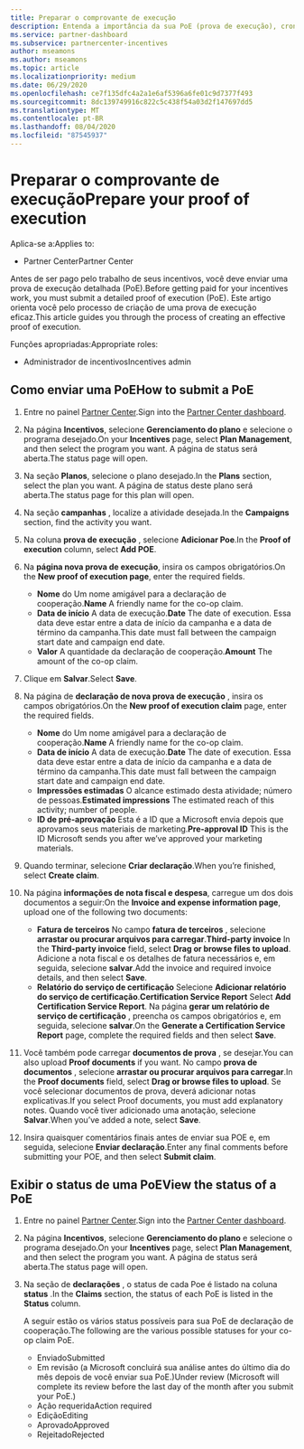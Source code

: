 ```yaml
---
title: Preparar o comprovante de execução
description: Entenda a importância da sua PoE (prova de execução), cronogramas, status de exibição e diretrizes de envio.
ms.service: partner-dashboard
ms.subservice: partnercenter-incentives
author: mseamons
ms.author: mseamons
ms.topic: article
ms.localizationpriority: medium
ms.date: 06/29/2020
ms.openlocfilehash: ce7f135dfc4a2a1e6af5396a6fe01c9d7377f493
ms.sourcegitcommit: 8dc139749916c822c5c438f54a03d2f147697dd5
ms.translationtype: MT
ms.contentlocale: pt-BR
ms.lasthandoff: 08/04/2020
ms.locfileid: "87545937"
---
```

# <a name="prepare-your-proof-of-execution"></a><span data-ttu-id="e4adf-103">Preparar o comprovante de execução</span><span class="sxs-lookup"><span data-stu-id="e4adf-103">Prepare your proof of execution</span></span>

<span data-ttu-id="e4adf-104">Aplica-se a:</span><span class="sxs-lookup"><span data-stu-id="e4adf-104">Applies to:</span></span>

- <span data-ttu-id="e4adf-105">Partner Center</span><span class="sxs-lookup"><span data-stu-id="e4adf-105">Partner Center</span></span>

<span data-ttu-id="e4adf-106">Antes de ser pago pelo trabalho de seus incentivos, você deve enviar uma prova de execução detalhada (PoE).</span><span class="sxs-lookup"><span data-stu-id="e4adf-106">Before getting paid for your incentives work, you must submit a detailed proof of execution (PoE).</span></span> <span data-ttu-id="e4adf-107">Este artigo orienta você pelo processo de criação de uma prova de execução eficaz.</span><span class="sxs-lookup"><span data-stu-id="e4adf-107">This article guides you through the process of creating an effective proof of execution.</span></span>

<span data-ttu-id="e4adf-108">Funções apropriadas:</span><span class="sxs-lookup"><span data-stu-id="e4adf-108">Appropriate roles:</span></span>

- <span data-ttu-id="e4adf-109">Administrador de incentivos</span><span class="sxs-lookup"><span data-stu-id="e4adf-109">Incentives admin</span></span>

## <a name="how-to-submit-a-poe"></a><span data-ttu-id="e4adf-110">Como enviar uma PoE</span><span class="sxs-lookup"><span data-stu-id="e4adf-110">How to submit a PoE</span></span>

1. <span data-ttu-id="e4adf-111">Entre no painel [Partner Center](https://partner.microsoft.com/dashboard/).</span><span class="sxs-lookup"><span data-stu-id="e4adf-111">Sign into the [Partner Center dashboard](https://partner.microsoft.com/dashboard/).</span></span>

2. <span data-ttu-id="e4adf-112">Na página **Incentivos**, selecione **Gerenciamento do plano** e selecione o programa desejado.</span><span class="sxs-lookup"><span data-stu-id="e4adf-112">On your **Incentives** page, select **Plan Management**, and then select the program you want.</span></span> <span data-ttu-id="e4adf-113">A página de status será aberta.</span><span class="sxs-lookup"><span data-stu-id="e4adf-113">The status page will open.</span></span>

3. <span data-ttu-id="e4adf-114">Na seção **Planos**, selecione o plano desejado.</span><span class="sxs-lookup"><span data-stu-id="e4adf-114">In the **Plans** section, select the plan you want.</span></span> <span data-ttu-id="e4adf-115">A página de status deste plano será aberta.</span><span class="sxs-lookup"><span data-stu-id="e4adf-115">The status page for this plan will open.</span></span>

4. <span data-ttu-id="e4adf-116">Na seção **campanhas** , localize a atividade desejada.</span><span class="sxs-lookup"><span data-stu-id="e4adf-116">In the **Campaigns** section, find the activity you want.</span></span>

5. <span data-ttu-id="e4adf-117">Na coluna **prova de execução** , selecione **Adicionar Poe**.</span><span class="sxs-lookup"><span data-stu-id="e4adf-117">In the **Proof of execution** column, select **Add POE**.</span></span>

6. <span data-ttu-id="e4adf-118">Na **página nova prova de execução**, insira os campos obrigatórios.</span><span class="sxs-lookup"><span data-stu-id="e4adf-118">On the **New proof of execution page**, enter the required fields.</span></span>

   - <span data-ttu-id="e4adf-119">**Nome** do  Um nome amigável para a declaração de cooperação.</span><span class="sxs-lookup"><span data-stu-id="e4adf-119">**Name**  A friendly name for the co-op claim.</span></span>
   - <span data-ttu-id="e4adf-120">**Data de início**  A data de execução.</span><span class="sxs-lookup"><span data-stu-id="e4adf-120">**Date**  The date of execution.</span></span> <span data-ttu-id="e4adf-121">Essa data deve estar entre a data de início da campanha e a data de término da campanha.</span><span class="sxs-lookup"><span data-stu-id="e4adf-121">This date must fall between the campaign start date and campaign end date.</span></span>
   - <span data-ttu-id="e4adf-122">**Valor**  A quantidade da declaração de cooperação.</span><span class="sxs-lookup"><span data-stu-id="e4adf-122">**Amount**  The amount of the co-op claim.</span></span>

7. <span data-ttu-id="e4adf-123">Clique em **Salvar**.</span><span class="sxs-lookup"><span data-stu-id="e4adf-123">Select **Save**.</span></span>

8. <span data-ttu-id="e4adf-124">Na página de **declaração de nova prova de execução** , insira os campos obrigatórios.</span><span class="sxs-lookup"><span data-stu-id="e4adf-124">On the **New proof of execution claim** page, enter the required fields.</span></span>

   - <span data-ttu-id="e4adf-125">**Nome** do  Um nome amigável para a declaração de cooperação.</span><span class="sxs-lookup"><span data-stu-id="e4adf-125">**Name**  A friendly name for the co-op claim.</span></span>
   - <span data-ttu-id="e4adf-126">**Data de início**  A data de execução.</span><span class="sxs-lookup"><span data-stu-id="e4adf-126">**Date**  The date of execution.</span></span> <span data-ttu-id="e4adf-127">Essa data deve estar entre a data de início da campanha e a data de término da campanha.</span><span class="sxs-lookup"><span data-stu-id="e4adf-127">This date must fall between the campaign start date and campaign end date.</span></span>
   - <span data-ttu-id="e4adf-128">**Impressões estimadas**   O alcance estimado desta atividade; número de pessoas.</span><span class="sxs-lookup"><span data-stu-id="e4adf-128">**Estimated impressions**   The estimated reach of this activity; number of people.</span></span>
   - <span data-ttu-id="e4adf-129">**ID de pré-aprovação**   Esta é a ID que a Microsoft envia depois que aprovamos seus materiais de marketing.</span><span class="sxs-lookup"><span data-stu-id="e4adf-129">**Pre-approval ID**   This is the ID Microsoft sends you after we’ve approved your marketing materials.</span></span>

9. <span data-ttu-id="e4adf-130">Quando terminar, selecione **Criar declaração**.</span><span class="sxs-lookup"><span data-stu-id="e4adf-130">When you’re finished, select **Create claim**.</span></span>

10. <span data-ttu-id="e4adf-131">Na página **informações de nota fiscal e despesa**, carregue um dos dois documentos a seguir:</span><span class="sxs-lookup"><span data-stu-id="e4adf-131">On the **Invoice and expense information page**, upload one of the following two documents:</span></span>
    - <span data-ttu-id="e4adf-132">**Fatura de terceiros**  No campo **fatura de terceiros** , selecione **arrastar ou procurar arquivos para carregar**.</span><span class="sxs-lookup"><span data-stu-id="e4adf-132">**Third-party invoice**  In the **Third-party invoice** field, select **Drag or browse files to upload**.</span></span> <span data-ttu-id="e4adf-133">Adicione a nota fiscal e os detalhes de fatura necessários e, em seguida, selecione **salvar**.</span><span class="sxs-lookup"><span data-stu-id="e4adf-133">Add the invoice and required invoice details, and then select **Save**.</span></span>
    - <span data-ttu-id="e4adf-134">**Relatório do serviço de certificação**  Selecione **Adicionar relatório do serviço de certificação**.</span><span class="sxs-lookup"><span data-stu-id="e4adf-134">**Certification Service Report**  Select **Add Certification Service Report**.</span></span> <span data-ttu-id="e4adf-135">Na página **gerar um relatório de serviço de certificação** , preencha os campos obrigatórios e, em seguida, selecione **salvar**.</span><span class="sxs-lookup"><span data-stu-id="e4adf-135">On the **Generate a Certification Service Report** page, complete the required fields and then select **Save**.</span></span>

11. <span data-ttu-id="e4adf-136">Você também pode carregar **documentos de prova** , se desejar.</span><span class="sxs-lookup"><span data-stu-id="e4adf-136">You can also upload **Proof documents** if you want.</span></span> <span data-ttu-id="e4adf-137">No campo **prova de documentos** , selecione **arrastar ou procurar arquivos para carregar**.</span><span class="sxs-lookup"><span data-stu-id="e4adf-137">In the **Proof documents** field, select **Drag or browse files to upload**.</span></span> <span data-ttu-id="e4adf-138">Se você selecionar documentos de prova, deverá adicionar notas explicativas.</span><span class="sxs-lookup"><span data-stu-id="e4adf-138">If you select Proof documents, you must add explanatory notes.</span></span> <span data-ttu-id="e4adf-139">Quando você tiver adicionado uma anotação, selecione **Salvar**.</span><span class="sxs-lookup"><span data-stu-id="e4adf-139">When you’ve added a note, select **Save**.</span></span>

12. <span data-ttu-id="e4adf-140">Insira quaisquer comentários finais antes de enviar sua POE e, em seguida, selecione **Enviar declaração**.</span><span class="sxs-lookup"><span data-stu-id="e4adf-140">Enter any final comments before submitting your POE, and then select **Submit claim**.</span></span>

## <a name="view-the-status-of-a-poe"></a><span data-ttu-id="e4adf-141">Exibir o status de uma PoE</span><span class="sxs-lookup"><span data-stu-id="e4adf-141">View the status of a PoE</span></span>

1. <span data-ttu-id="e4adf-142">Entre no painel [Partner Center](https://partner.microsoft.com/dashboard/).</span><span class="sxs-lookup"><span data-stu-id="e4adf-142">Sign into the [Partner Center dashboard](https://partner.microsoft.com/dashboard/).</span></span>

2. <span data-ttu-id="e4adf-143">Na página **Incentivos**, selecione **Gerenciamento do plano** e selecione o programa desejado.</span><span class="sxs-lookup"><span data-stu-id="e4adf-143">On your **Incentives** page, select **Plan Management**, and then select the program you want.</span></span> <span data-ttu-id="e4adf-144">A página de status será aberta.</span><span class="sxs-lookup"><span data-stu-id="e4adf-144">The status page will open.</span></span>

3. <span data-ttu-id="e4adf-145">Na seção de **declarações** , o status de cada Poe é listado na coluna **status** .</span><span class="sxs-lookup"><span data-stu-id="e4adf-145">In the **Claims** section, the status of each PoE is listed in the **Status** column.</span></span>

   <span data-ttu-id="e4adf-146">A seguir estão os vários status possíveis para sua PoE de declaração de cooperação.</span><span class="sxs-lookup"><span data-stu-id="e4adf-146">The following are the various possible statuses for your co-op claim PoE.</span></span>

   - <span data-ttu-id="e4adf-147">Enviado</span><span class="sxs-lookup"><span data-stu-id="e4adf-147">Submitted</span></span>
   - <span data-ttu-id="e4adf-148">Em revisão (a Microsoft concluirá sua análise antes do último dia do mês depois de você enviar sua PoE.)</span><span class="sxs-lookup"><span data-stu-id="e4adf-148">Under review (Microsoft will complete its review before the last day of the month after you submit your PoE.)</span></span>
   - <span data-ttu-id="e4adf-149">Ação requerida</span><span class="sxs-lookup"><span data-stu-id="e4adf-149">Action required</span></span>
   - <span data-ttu-id="e4adf-150">Edição</span><span class="sxs-lookup"><span data-stu-id="e4adf-150">Editing</span></span>
   - <span data-ttu-id="e4adf-151">Aprovado</span><span class="sxs-lookup"><span data-stu-id="e4adf-151">Approved</span></span>
   - <span data-ttu-id="e4adf-152">Rejeitado</span><span class="sxs-lookup"><span data-stu-id="e4adf-152">Rejected</span></span>
